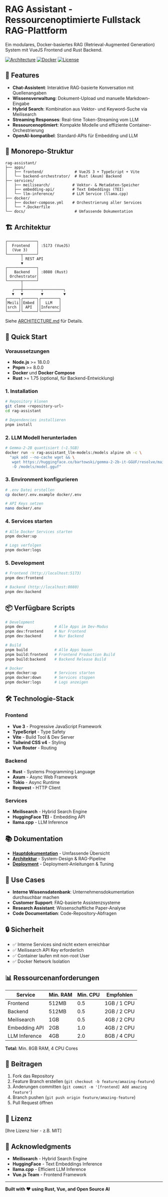 # RAG Assistant - Ressourcenoptimierte Fullstack RAG-Plattform

Ein modulares, Docker-basiertes RAG (Retrieval-Augmented Generation) System mit VueJS Frontend und Rust Backend.

[![Architecture](https://img.shields.io/badge/Architecture-Microservices-blue)](./docs/ARCHITECTURE.md)
[![Docker](https://img.shields.io/badge/Docker-Compose-2496ED?logo=docker)](./docker/docker-compose.yml)
[![License](https://img.shields.io/badge/License-MIT-green.svg)](./LICENSE)

## 🚀 Features

- **Chat-Assistent**: Interaktive RAG-basierte Konversation mit Quellenangaben
- **Wissensverwaltung**: Dokument-Upload und manuelle Markdown-Eingabe
- **Hybrid Search**: Kombination aus Vektor- und Keyword-Suche via Meilisearch
- **Streaming Responses**: Real-time Token-Streaming vom LLM
- **Ressourcenoptimiert**: Kompakte Modelle und effiziente Container-Orchestrierung
- **OpenAI-kompatibel**: Standard-APIs für Embedding und LLM

## 📁 Monorepo-Struktur

```
rag-assistant/
├── apps/
│   ├── frontend/              # VueJS 3 + TypeScript + Vite
│   └── backend-orchestrator/  # Rust (Axum) Backend
├── services/
│   ├── meilisearch/          # Vektor- & Metadaten-Speicher
│   ├── embedding-api/        # Text Embeddings (TEI)
│   └── llm-inference/        # LLM Service (llama.cpp)
├── docker/
│   ├── docker-compose.yml    # Orchestrierung aller Services
│   └── *.Dockerfile
└── docs/                      # Umfassende Dokumentation
```

## 🏗️ Architektur

```
┌─────────────┐
│  Frontend   │ :5173 (VueJS)
│  (Vue 3)    │
└──────┬──────┘
       │ REST API
       ▼
┌─────────────┐
│   Backend   │ :8080 (Rust)
│ Orchestrator│
└──────┬──────┘
       │
   ┌───┼────────┬─────────┐
   ▼   ▼        ▼         ▼
┌─────┐┌──────┐┌────────┐
│Meili││Embed ││  LLM   │
│srch ││ API  ││Inferenc│
└─────┘└──────┘└────────┘
```

Siehe [ARCHITECTURE.md](./docs/ARCHITECTURE.md) für Details.

## 🚀 Quick Start

### Voraussetzungen

- **Node.js** >= 18.0.0
- **Pnpm** >= 8.0.0
- **Docker** und **Docker Compose**
- **Rust** >= 1.75 (optional, für Backend-Entwicklung)

### 1. Installation

```bash
# Repository klonen
git clone <repository-url>
cd rag-assistant

# Dependencies installieren
pnpm install
```

### 2. LLM Modell herunterladen

```bash
# Gemma-2-2B quantisiert (~1.5GB)
docker run -v rag-assistant_llm-models:/models alpine sh -c \
  "apk add --no-cache wget && \
   wget https://huggingface.co/bartowski/gemma-2-2b-it-GGUF/resolve/main/gemma-2-2b-it-Q4_K_M.gguf \
   -O /models/model.gguf"
```

### 3. Environment konfigurieren

```bash
# .env Datei erstellen
cp docker/.env.example docker/.env

# API Keys setzen
nano docker/.env
```

### 4. Services starten

```bash
# Alle Docker Services starten
pnpm docker:up

# Logs verfolgen
pnpm docker:logs
```

### 5. Development

```bash
# Frontend (http://localhost:5173)
pnpm dev:frontend

# Backend (http://localhost:8080)
pnpm dev:backend
```

## 📦 Verfügbare Scripts

```bash
# Development
pnpm dev              # Alle Apps im Dev-Modus
pnpm dev:frontend     # Nur Frontend
pnpm dev:backend      # Nur Backend

# Build
pnpm build            # Alle Apps bauen
pnpm build:frontend   # Frontend Production Build
pnpm build:backend    # Backend Release Build

# Docker
pnpm docker:up        # Services starten
pnpm docker:down      # Services stoppen
pnpm docker:logs      # Logs anzeigen
```

## 🛠️ Technologie-Stack

### Frontend
- **Vue 3** - Progressive JavaScript Framework
- **TypeScript** - Type Safety
- **Vite** - Build Tool & Dev Server
- **Tailwind CSS v4** - Styling
- **Vue Router** - Routing

### Backend
- **Rust** - Systems Programming Language
- **Axum** - Async Web Framework
- **Tokio** - Async Runtime
- **Reqwest** - HTTP Client

### Services
- **Meilisearch** - Hybrid Search Engine
- **HuggingFace TEI** - Embedding API
- **llama.cpp** - LLM Inference

## 📚 Dokumentation

- **[Hauptdokumentation](./docs/README.md)** - Umfassende Übersicht
- **[Architektur](./docs/ARCHITECTURE.md)** - System-Design & RAG-Pipeline
- **[Deployment](./docs/DEPLOYMENT.md)** - Deployment-Anleitungen & Tuning

## 🎯 Use Cases

- **Interne Wissensdatenbank**: Unternehmensdokumentation durchsuchbar machen
- **Customer Support**: FAQ-basierte Assistenzsysteme
- **Research Assistant**: Wissenschaftliche Paper-Analyse
- **Code Documentation**: Code-Repository-Abfragen

## 🔒 Sicherheit

- ✅ Interne Services sind nicht extern erreichbar
- ✅ Meilisearch API Key erforderlich
- ✅ Container laufen mit non-root User
- ✅ Docker Network Isolation

## 📊 Ressourcenanforderungen

| Service | Min. RAM | Min. CPU | Empfohlen |
|---------|----------|----------|-----------|
| Frontend | 512MB | 0.5 | 1GB / 1 CPU |
| Backend | 512MB | 0.5 | 2GB / 2 CPU |
| Meilisearch | 1GB | 0.5 | 4GB / 2 CPU |
| Embedding API | 2GB | 1.0 | 4GB / 2 CPU |
| LLM Inference | 4GB | 2.0 | 8GB / 4 CPU |

**Total:** Min. 8GB RAM, 4 CPU Cores

## 🤝 Beitragen

1. Fork das Repository
2. Feature Branch erstellen (`git checkout -b feature/amazing-feature`)
3. Änderungen committen (`git commit -m '[frontend] Add amazing feature'`)
4. Branch pushen (`git push origin feature/amazing-feature`)
5. Pull Request öffnen

## 📝 Lizenz

[Ihre Lizenz hier - z.B. MIT]

## 🙏 Acknowledgments

- **Meilisearch** - Hybrid Search Engine
- **HuggingFace** - Text Embeddings Inference
- **llama.cpp** - Efficient LLM Inference
- **Vue.js Team** - Frontend Framework

---

**Built with ❤️ using Rust, Vue, and Open Source AI**
